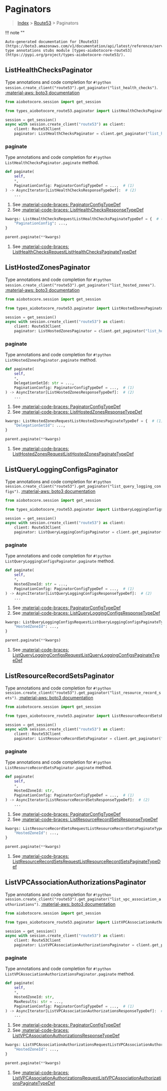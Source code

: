 # Paginators

> [Index](../README.md) > [Route53](./README.md) > Paginators

!!! note ""

    Auto-generated documentation for [Route53](https://boto3.amazonaws.com/v1/documentation/api/latest/reference/services/route53.html#Route53)
    type annotations stubs module [types-aiobotocore-route53](https://pypi.org/project/types-aiobotocore-route53/).

## ListHealthChecksPaginator

Type annotations and code completion for `#!python session.create_client("route53").get_paginator("list_health_checks")`.
[:material-aws: boto3 documentation](https://boto3.amazonaws.com/v1/documentation/api/latest/reference/services/route53.html#Route53.Paginator.ListHealthChecks)

```python title="Usage example"
from aiobotocore.session import get_session

from types_aiobotocore_route53.paginator import ListHealthChecksPaginator

session = get_session()
async with session.create_client("route53") as client:
    client: Route53Client
    paginator: ListHealthChecksPaginator = client.get_paginator("list_health_checks")
```


### paginate

Type annotations and code completion for `#!python ListHealthChecksPaginator.paginate` method.

```python title="Method definition"
def paginate(
    self,
    *,
    PaginationConfig: PaginatorConfigTypeDef = ...,  # (1)
) -> AsyncIterator[ListHealthChecksResponseTypeDef]:  # (2)
    ...
```

1. See [:material-code-braces: PaginatorConfigTypeDef](./type_defs.md#paginatorconfigtypedef) 
2. See [:material-code-braces: ListHealthChecksResponseTypeDef](./type_defs.md#listhealthchecksresponsetypedef) 


```python title="Usage example with kwargs"
kwargs: ListHealthChecksRequestListHealthChecksPaginateTypeDef = {  # (1)
    "PaginationConfig": ...,
}

parent.paginate(**kwargs)
```

1. See [:material-code-braces: ListHealthChecksRequestListHealthChecksPaginateTypeDef](./type_defs.md#listhealthchecksrequestlisthealthcheckspaginatetypedef) 
## ListHostedZonesPaginator

Type annotations and code completion for `#!python session.create_client("route53").get_paginator("list_hosted_zones")`.
[:material-aws: boto3 documentation](https://boto3.amazonaws.com/v1/documentation/api/latest/reference/services/route53.html#Route53.Paginator.ListHostedZones)

```python title="Usage example"
from aiobotocore.session import get_session

from types_aiobotocore_route53.paginator import ListHostedZonesPaginator

session = get_session()
async with session.create_client("route53") as client:
    client: Route53Client
    paginator: ListHostedZonesPaginator = client.get_paginator("list_hosted_zones")
```


### paginate

Type annotations and code completion for `#!python ListHostedZonesPaginator.paginate` method.

```python title="Method definition"
def paginate(
    self,
    *,
    DelegationSetId: str = ...,
    PaginationConfig: PaginatorConfigTypeDef = ...,  # (1)
) -> AsyncIterator[ListHostedZonesResponseTypeDef]:  # (2)
    ...
```

1. See [:material-code-braces: PaginatorConfigTypeDef](./type_defs.md#paginatorconfigtypedef) 
2. See [:material-code-braces: ListHostedZonesResponseTypeDef](./type_defs.md#listhostedzonesresponsetypedef) 


```python title="Usage example with kwargs"
kwargs: ListHostedZonesRequestListHostedZonesPaginateTypeDef = {  # (1)
    "DelegationSetId": ...,
}

parent.paginate(**kwargs)
```

1. See [:material-code-braces: ListHostedZonesRequestListHostedZonesPaginateTypeDef](./type_defs.md#listhostedzonesrequestlisthostedzonespaginatetypedef) 
## ListQueryLoggingConfigsPaginator

Type annotations and code completion for `#!python session.create_client("route53").get_paginator("list_query_logging_configs")`.
[:material-aws: boto3 documentation](https://boto3.amazonaws.com/v1/documentation/api/latest/reference/services/route53.html#Route53.Paginator.ListQueryLoggingConfigs)

```python title="Usage example"
from aiobotocore.session import get_session

from types_aiobotocore_route53.paginator import ListQueryLoggingConfigsPaginator

session = get_session()
async with session.create_client("route53") as client:
    client: Route53Client
    paginator: ListQueryLoggingConfigsPaginator = client.get_paginator("list_query_logging_configs")
```


### paginate

Type annotations and code completion for `#!python ListQueryLoggingConfigsPaginator.paginate` method.

```python title="Method definition"
def paginate(
    self,
    *,
    HostedZoneId: str = ...,
    PaginationConfig: PaginatorConfigTypeDef = ...,  # (1)
) -> AsyncIterator[ListQueryLoggingConfigsResponseTypeDef]:  # (2)
    ...
```

1. See [:material-code-braces: PaginatorConfigTypeDef](./type_defs.md#paginatorconfigtypedef) 
2. See [:material-code-braces: ListQueryLoggingConfigsResponseTypeDef](./type_defs.md#listqueryloggingconfigsresponsetypedef) 


```python title="Usage example with kwargs"
kwargs: ListQueryLoggingConfigsRequestListQueryLoggingConfigsPaginateTypeDef = {  # (1)
    "HostedZoneId": ...,
}

parent.paginate(**kwargs)
```

1. See [:material-code-braces: ListQueryLoggingConfigsRequestListQueryLoggingConfigsPaginateTypeDef](./type_defs.md#listqueryloggingconfigsrequestlistqueryloggingconfigspaginatetypedef) 
## ListResourceRecordSetsPaginator

Type annotations and code completion for `#!python session.create_client("route53").get_paginator("list_resource_record_sets")`.
[:material-aws: boto3 documentation](https://boto3.amazonaws.com/v1/documentation/api/latest/reference/services/route53.html#Route53.Paginator.ListResourceRecordSets)

```python title="Usage example"
from aiobotocore.session import get_session

from types_aiobotocore_route53.paginator import ListResourceRecordSetsPaginator

session = get_session()
async with session.create_client("route53") as client:
    client: Route53Client
    paginator: ListResourceRecordSetsPaginator = client.get_paginator("list_resource_record_sets")
```


### paginate

Type annotations and code completion for `#!python ListResourceRecordSetsPaginator.paginate` method.

```python title="Method definition"
def paginate(
    self,
    *,
    HostedZoneId: str,
    PaginationConfig: PaginatorConfigTypeDef = ...,  # (1)
) -> AsyncIterator[ListResourceRecordSetsResponseTypeDef]:  # (2)
    ...
```

1. See [:material-code-braces: PaginatorConfigTypeDef](./type_defs.md#paginatorconfigtypedef) 
2. See [:material-code-braces: ListResourceRecordSetsResponseTypeDef](./type_defs.md#listresourcerecordsetsresponsetypedef) 


```python title="Usage example with kwargs"
kwargs: ListResourceRecordSetsRequestListResourceRecordSetsPaginateTypeDef = {  # (1)
    "HostedZoneId": ...,
}

parent.paginate(**kwargs)
```

1. See [:material-code-braces: ListResourceRecordSetsRequestListResourceRecordSetsPaginateTypeDef](./type_defs.md#listresourcerecordsetsrequestlistresourcerecordsetspaginatetypedef) 
## ListVPCAssociationAuthorizationsPaginator

Type annotations and code completion for `#!python session.create_client("route53").get_paginator("list_vpc_association_authorizations")`.
[:material-aws: boto3 documentation](https://boto3.amazonaws.com/v1/documentation/api/latest/reference/services/route53.html#Route53.Paginator.ListVPCAssociationAuthorizations)

```python title="Usage example"
from aiobotocore.session import get_session

from types_aiobotocore_route53.paginator import ListVPCAssociationAuthorizationsPaginator

session = get_session()
async with session.create_client("route53") as client:
    client: Route53Client
    paginator: ListVPCAssociationAuthorizationsPaginator = client.get_paginator("list_vpc_association_authorizations")
```


### paginate

Type annotations and code completion for `#!python ListVPCAssociationAuthorizationsPaginator.paginate` method.

```python title="Method definition"
def paginate(
    self,
    *,
    HostedZoneId: str,
    MaxResults: str = ...,
    PaginationConfig: PaginatorConfigTypeDef = ...,  # (1)
) -> AsyncIterator[ListVPCAssociationAuthorizationsResponseTypeDef]:  # (2)
    ...
```

1. See [:material-code-braces: PaginatorConfigTypeDef](./type_defs.md#paginatorconfigtypedef) 
2. See [:material-code-braces: ListVPCAssociationAuthorizationsResponseTypeDef](./type_defs.md#listvpcassociationauthorizationsresponsetypedef) 


```python title="Usage example with kwargs"
kwargs: ListVPCAssociationAuthorizationsRequestListVPCAssociationAuthorizationsPaginateTypeDef = {  # (1)
    "HostedZoneId": ...,
}

parent.paginate(**kwargs)
```

1. See [:material-code-braces: ListVPCAssociationAuthorizationsRequestListVPCAssociationAuthorizationsPaginateTypeDef](./type_defs.md#listvpcassociationauthorizationsrequestlistvpcassociationauthorizationspaginatetypedef) 
